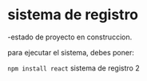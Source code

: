 <h1> sistema de registro </h1>
-estado de proyecto en construccion.

para ejecutar el sistema, debes poner:

```npm install react```
sistema de registro 2
